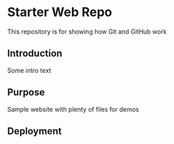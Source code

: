 # Starter Web Repo

This repository is for showing how Git and GitHub work

## Introduction
Some intro text

## Purpose

Sample website with plenty of files for demos

## Deployment

